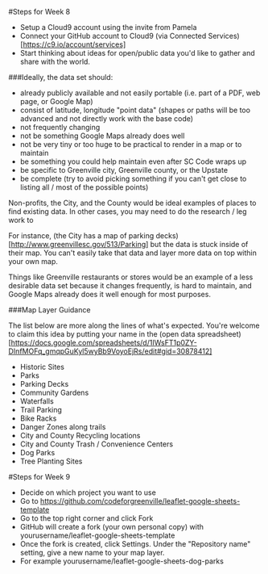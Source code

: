 #Steps for Week 8
* Setup a Cloud9 account using the invite from Pamela
* Connect your GitHub account to Cloud9 (via Connected Services)[https://c9.io/account/services]
* Start thinking about ideas for open/public data you'd like to gather and share with the world.

###Ideally, the data set should:
* already publicly available and not easily portable (i.e. part of a PDF, web page, or Google Map)
* consist of latitude, longitude "point data" (shapes or paths will be too advanced and not directly work with the base code)
* not frequently changing
* not be something Google Maps already does well
* not be very tiny or too huge to be practical to render in a map or to maintain
* be something you could help maintain even after SC Code wraps up
* be specific to Greenville city, Greenville county, or the Upstate
* be complete (try to avoid picking something if you can't get close to listing all / most of the possible points)

Non-profits, the City, and the County would be ideal examples of places to find existing data. In other cases, you may need to do the research / leg work to 

For instance, (the City has a map of parking decks)[http://www.greenvillesc.gov/513/Parking] but the data is stuck inside of their map. You can't easily take that data and layer more data on top within your own map.

Things like Greenville restaurants or stores would be an example of a less desirable data set because it changes frequently, is hard to maintain, and Google Maps already does it well enough for most purposes.


###Map Layer Guidance

The list below are more along the lines of what's expected. You're welcome to
claim this idea by putting your name in the (open data spreadsheet)[https://docs.google.com/spreadsheets/d/1IWsFT1p0ZY-DInfMOFq_gmqpGuKyl5wyBb9VoyoEjRs/edit#gid=30878412]

* Historic Sites
* Parks
* Parking Decks
* Community Gardens
* Waterfalls
* Trail Parking
* Bike Racks
* Danger Zones along trails
* City and County Recycling locations
* City and County Trash / Convenience Centers
* Dog Parks
* Tree Planting Sites

#Steps for Week 9
* Decide on which project you want to use
* Go to https://github.com/codeforgreenville/leaflet-google-sheets-template
* Go to the top right corner and click Fork
* GitHub will create a fork (your own personal copy) with yourusername/leaflet-google-sheets-template
* Once the fork is created, click Settings. Under the "Repository name" setting, give a new name to your map layer.
* For example yourusername/leaflet-google-sheets-dog-parks

